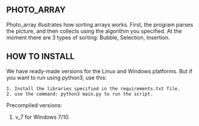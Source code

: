 ## PHOTO_ARRAY
Photo_array illustrates how sorting arrays works. First, the program parses the picture, and then collects using the algorithm you specified. At the moment there are 3 types of sorting: Bubble, Selection, Insertion.

## HOW TO INSTALL
We have ready-made versions for the Linux and Windows platforms. But if you want to run using python3, use this:

	1. Install the libraries specified in the requirements.txt file.
	2. use the command: python3 main.py to run the script.

Precompiled versions:
1. v_7 for Windows 7/10.
